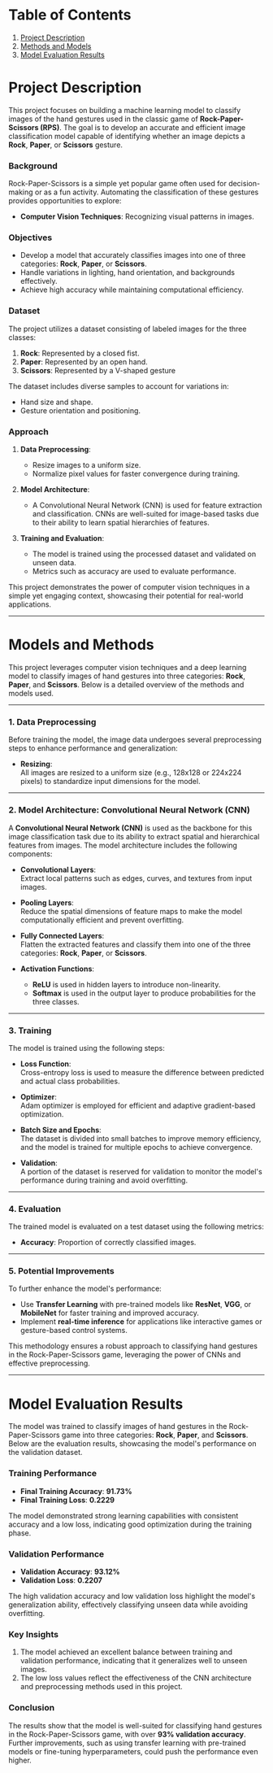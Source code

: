 # Table of Contents

1. [Project Description](#Project-Description)
2. [Methods and Models](#Methods-and-Models)
3. [Model Evaluation Results](#Model-Evaluation-Results)

# Project Description

This project focuses on building a machine learning model to classify images of the hand gestures used in the classic game of **Rock-Paper-Scissors (RPS)**. The goal is to develop an accurate and efficient image classification model capable of identifying whether an image depicts a **Rock**, **Paper**, or **Scissors** gesture.

### Background

Rock-Paper-Scissors is a simple yet popular game often used for decision-making or as a fun activity. Automating the classification of these gestures provides opportunities to explore:

- **Computer Vision Techniques**: Recognizing visual patterns in images.

### Objectives

- Develop a model that accurately classifies images into one of three categories: **Rock**, **Paper**, or **Scissors**.
- Handle variations in lighting, hand orientation, and backgrounds effectively.
- Achieve high accuracy while maintaining computational efficiency.

### Dataset

The project utilizes a dataset consisting of labeled images for the three classes:

1. **Rock**: Represented by a closed fist.
2. **Paper**: Represented by an open hand.
3. **Scissors**: Represented by a V-shaped gesture

The dataset includes diverse samples to account for variations in:

- Hand size and shape.
- Gesture orientation and positioning.

### Approach

1. **Data Preprocessing**:

   - Resize images to a uniform size.
   - Normalize pixel values for faster convergence during training.

2. **Model Architecture**:

   - A Convolutional Neural Network (CNN) is used for feature extraction and classification. CNNs are well-suited for image-based tasks due to their ability to learn spatial hierarchies of features.

3. **Training and Evaluation**:
   - The model is trained using the processed dataset and validated on unseen data.
   - Metrics such as accuracy are used to evaluate performance.

This project demonstrates the power of computer vision techniques in a simple yet engaging context, showcasing their potential for real-world applications.

---

# Models and Methods

This project leverages computer vision techniques and a deep learning model to classify images of hand gestures into three categories: **Rock**, **Paper**, and **Scissors**. Below is a detailed overview of the methods and models used.

---

### 1. Data Preprocessing

Before training the model, the image data undergoes several preprocessing steps to enhance performance and generalization:

- **Resizing**:  
  All images are resized to a uniform size (e.g., 128x128 or 224x224 pixels) to standardize input dimensions for the model.

---

### 2. Model Architecture: **Convolutional Neural Network (CNN)**

A **Convolutional Neural Network (CNN)** is used as the backbone for this image classification task due to its ability to extract spatial and hierarchical features from images. The model architecture includes the following components:

- **Convolutional Layers**:  
  Extract local patterns such as edges, curves, and textures from input images.

- **Pooling Layers**:  
  Reduce the spatial dimensions of feature maps to make the model computationally efficient and prevent overfitting.

- **Fully Connected Layers**:  
  Flatten the extracted features and classify them into one of the three categories: **Rock**, **Paper**, or **Scissors**.

- **Activation Functions**:
  - **ReLU** is used in hidden layers to introduce non-linearity.
  - **Softmax** is used in the output layer to produce probabilities for the three classes.

---

### 3. Training

The model is trained using the following steps:

- **Loss Function**:  
  Cross-entropy loss is used to measure the difference between predicted and actual class probabilities.

- **Optimizer**:  
  Adam optimizer is employed for efficient and adaptive gradient-based optimization.

- **Batch Size and Epochs**:  
  The dataset is divided into small batches to improve memory efficiency, and the model is trained for multiple epochs to achieve convergence.

- **Validation**:  
  A portion of the dataset is reserved for validation to monitor the model's performance during training and avoid overfitting.

---

### 4. Evaluation

The trained model is evaluated on a test dataset using the following metrics:

- **Accuracy**: Proportion of correctly classified images.

---

### 5. Potential Improvements

To further enhance the model's performance:

- Use **Transfer Learning** with pre-trained models like **ResNet**, **VGG**, or **MobileNet** for faster training and improved accuracy.
- Implement **real-time inference** for applications like interactive games or gesture-based control systems.

This methodology ensures a robust approach to classifying hand gestures in the Rock-Paper-Scissors game, leveraging the power of CNNs and effective preprocessing.

---

# Model Evaluation Results

The model was trained to classify images of hand gestures in the Rock-Paper-Scissors game into three categories: **Rock**, **Paper**, and **Scissors**. Below are the evaluation results, showcasing the model's performance on the validation dataset.

### Training Performance

- **Final Training Accuracy**: **91.73%**
- **Final Training Loss**: **0.2229**

The model demonstrated strong learning capabilities with consistent accuracy and a low loss, indicating good optimization during the training phase.

### Validation Performance

- **Validation Accuracy**: **93.12%**
- **Validation Loss**: **0.2207**

The high validation accuracy and low validation loss highlight the model's generalization ability, effectively classifying unseen data while avoiding overfitting.

### Key Insights

1. The model achieved an excellent balance between training and validation performance, indicating that it generalizes well to unseen images.
2. The low loss values reflect the effectiveness of the CNN architecture and preprocessing methods used in this project.

### Conclusion

The results show that the model is well-suited for classifying hand gestures in the Rock-Paper-Scissors game, with over **93% validation accuracy**. Further improvements, such as using transfer learning with pre-trained models or fine-tuning hyperparameters, could push the performance even higher.
